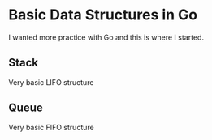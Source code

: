 # Basic Data Structures in Go

I wanted more practice with Go and this is where I started.

## Stack
Very basic LIFO structure

## Queue
Very basic FIFO structure
